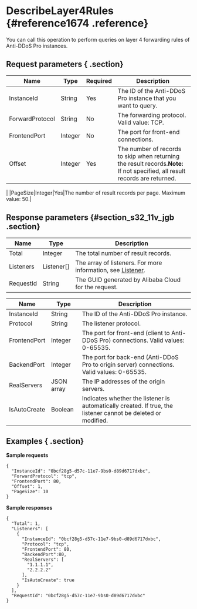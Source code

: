 # DescribeLayer4Rules {#reference1674 .reference}

You can call this operation to perform queries on layer 4 forwarding rules of Anti-DDoS Pro instances.

## Request parameters { .section}

|Name|Type|Required|Description|
|----|----|--------|-----------|
|InstanceId|String|Yes|The ID of the Anti-DDoS Pro instance that you want to query.|
|ForwardProtocol|String|No|The forwarding protocol. Valid value: TCP.|
|FrontendPort|Integer|No|The port for front-end connections.|
|Offset|Integer|Yes|The number of records to skip when returning the result records.**Note:** If not specified, all result records are returned.

|
|PageSize|Integer|Yes|The number of result records per page. Maximum value: 50.|

## Response parameters {#section_s32_11v_jgb .section}

|Name|Type|Description|
|----|----|-----------|
|Total|Integer|The total number of result records.|
|Listeners|Listener\[\]|The array of listeners. For more information, see [Listener](#).|
|RequestId|String|The GUID generated by Alibaba Cloud for the request.|

|Name|Type|Description|
|----|----|-----------|
|InstanceId|String|The ID of the Anti-DDoS Pro instance.|
|Protocol|String|The listener protocol.|
|FrontendPort|Integer|The port for front-end \(client to Anti-DDoS Pro\) connections. Valid values: 0-65535.|
|BackendPort|Integer|The port for back-end \(Anti-DDoS Pro to origin server\) connections. Valid values: 0-65535.|
|RealServers|JSON array|The IP addresses of the origin servers.|
|IsAutoCreate|Boolean|Indicates whether the listener is automatically created. If true, the listener cannot be deleted or modified.|

## Examples { .section}

**Sample requests**

```
{
  "InstanceId": "0bcf28g5-d57c-11e7-9bs0-d89d6717dxbc",
  "ForwardProtocol": "tcp",
  "FrontendPort": 80,
  "Offset": 1,
  "PageSize": 10
}

```

**Sample responses**

```
{
  "Total": 1,
  "Listeners": [
    {
      "InstanceId": "0bcf28g5-d57c-11e7-9bs0-d89d6717dxbc",
      "Protocol": "tcp",
      "FrontendPort": 80,
	  "BackendPort":80,
      "RealServers": [
        "1.1.1.1",
        "2.2.2.2"
      ],
      "IsAutoCreate": true
    }
  ],
  "RequestId": "0bcf28g5-d57c-11e7-9bs0-d89d6717dxbc"
}

```

